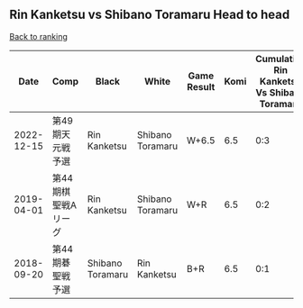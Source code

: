 ## Rin Kanketsu vs Shibano Toramaru Head to head

[Back to ranking](../../index.md)




| **Date** | **Comp** | **Black** | **White** | **Game Result** | **Komi** | **Cumulative Rin Kanketsu Vs Shibano Toramaru** | **Rin Kanketsu Streak** | **Shibano Toramaru Streak** | 
| --- | --- | --- | --- | --- | --- | --- | --- | --- |
| 2022-12-15 | 第49期天元戦予選 | Rin Kanketsu | Shibano Toramaru | W+6.5 | 6.5 | 0:3 | 0 | 3 | 
| 2019-04-01 | 第44期棋聖戦Aリーグ  | Rin Kanketsu | Shibano Toramaru | W+R | 6.5 | 0:2 | 0 | 2 | 
| 2018-09-20 | 第44期碁聖戦予選 | Shibano Toramaru | Rin Kanketsu | B+R | 6.5 | 0:1 | 0 | 1 |




